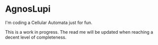 # AgnosLupi
I'm coding a Cellular Automata just for fun.

This is a work in progress. The read me will be updated when reaching a decent level of completeness.
